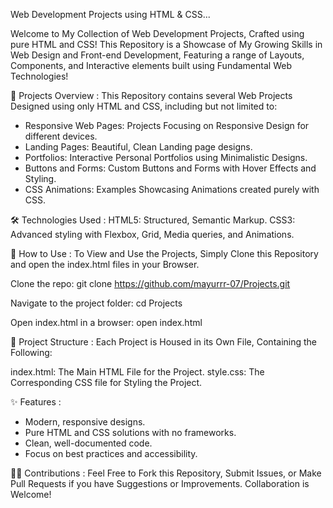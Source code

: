 Web Development Projects using HTML & CSS...

Welcome to My Collection of Web Development Projects, Crafted using pure HTML and CSS! This Repository is a Showcase of My Growing Skills in Web Design and Front-end Development, Featuring a range of Layouts, Components, and Interactive elements built using Fundamental Web Technologies!

📁 Projects Overview : 
This Repository contains several Web Projects Designed using only HTML and CSS, including but not limited to:
* Responsive Web Pages: Projects Focusing on Responsive Design for different devices.
* Landing Pages: Beautiful, Clean Landing page designs.
* Portfolios: Interactive Personal Portfolios using Minimalistic Designs.
* Buttons and Forms: Custom Buttons and Forms with Hover Effects and Styling.
* CSS Animations: Examples Showcasing Animations created purely with CSS.
  
🛠️ Technologies Used :
HTML5: Structured, Semantic Markup.
CSS3: Advanced styling with Flexbox, Grid, Media queries, and Animations.

🚀 How to Use :
To View and Use the Projects, Simply Clone this Repository and open the index.html files in your Browser.

Clone the repo:
git clone https://github.com/mayurrr-07/Projects.git

Navigate to the project folder:
cd Projects

Open index.html in a browser:
open index.html

📂 Project Structure :
Each Project is Housed in its Own File, Containing the Following:

index.html: The Main HTML File for the Project.
style.css: The Corresponding CSS file for Styling the Project.

✨ Features :
* Modern, responsive designs.
* Pure HTML and CSS solutions with no frameworks.
* Clean, well-documented code.
* Focus on best practices and accessibility.

👨‍💻 Contributions :
Feel Free to Fork this Repository, Submit Issues, or Make Pull Requests if you have Suggestions or Improvements. Collaboration is Welcome!
